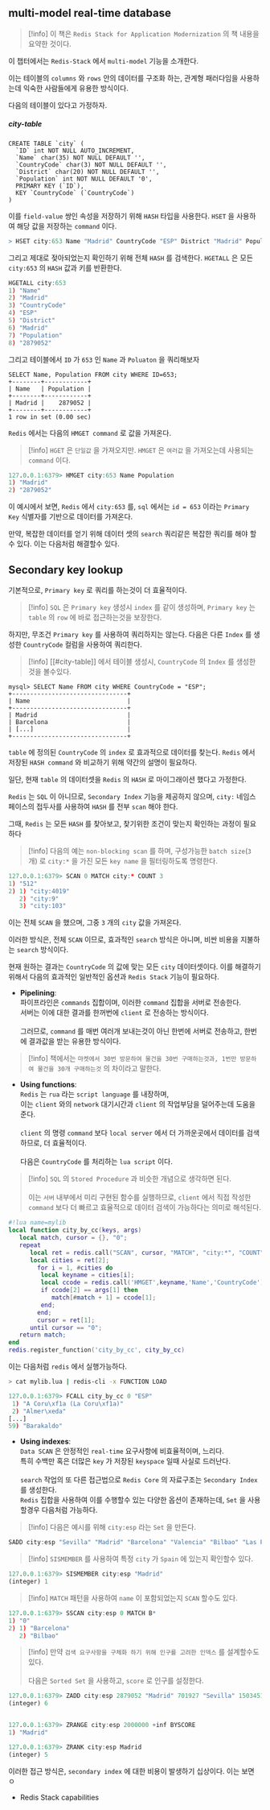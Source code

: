 
## multi-model real-time database

>[!info] 이 책은 `Redis Stack for Application Modernization` 의 책 내용을 요약한 것이다.

이 챕터에서는 `Redis-Stack` 에서  `multi-model` 기능을 소개한다.

이는 테이블의 `columns` 와 `rows` 안의 데이터를 구조화 하는, 관계형 패러다임을 사용하는데 익숙한 사람들에게 유용한 방식이다.

다음의 테이블이 있다고 가정하자.

##### city-table
```mysql
CREATE TABLE `city` (
  `ID` int NOT NULL AUTO_INCREMENT,
  `Name` char(35) NOT NULL DEFAULT '',
  `CountryCode` char(3) NOT NULL DEFAULT '',
  `District` char(20) NOT NULL DEFAULT '',
  `Population` int NOT NULL DEFAULT '0',
  PRIMARY KEY (`ID`),
  KEY `CountryCode` (`CountryCode`)
)
```

이를 `field-value` 쌍인 속성을 저장하기 위해 `HASH` 타입을 사용한다.
`HSET` 을 사용하여 해당 값을 저장하는 `command` 이다.

```r
> HSET city:653 Name "Madrid" CountryCode "ESP" District "Madrid" Population 2879052
```

그리고 제대로 젖아되었는지 확인하기 위해 전체 `HASH` 를 검색한다.
`HGETALL` 은 모든 `city:653` 의 `HASH` 값과 키를 반환한다.

```r
HGETALL city:653
1) "Name"
2) "Madrid"
3) "CountryCode"
4) "ESP"
5) "District"
6) "Madrid"
7) "Population"
8) "2879052"
```

그리고 테이블에서 `ID` 가 `653` 인 `Name` 과 `Poluaton` 을 쿼리해보자

```mysql
SELECT Name, Population FROM city WHERE ID=653;
+--------+------------+
| Name   | Population |
+--------+------------+
| Madrid |    2879052 |
+--------+------------+
1 row in set (0.00 sec)
```

`Redis` 에서는 다음의 `HMGET command` 로 값을 가져온다.

>[!info] `HGET` 은 `단일값` 을 가져오지만. `HMGET` 은 `여러값` 을 가져오는데 사용되는 `command` 이다.

```r
127.0.0.1:6379> HMGET city:653 Name Population
1) "Madrid"
2) "2879052"
```

이 예시에서 보면, `Redis` 에서 `city:653` 를, `sql` 에서는 `id = 653` 이라는 `Primary Key` 식별자를 기반으로 데이터를 가져온다. 

만약, 복잡한 데이터를 얻기 위해 데이터 셋의 `search` 쿼리같은 복잡한 쿼리를 해야 할수 있다.
이는 다음처럼 해결할수 있다.

## Secondary key lookup

기본적으로, `Primary key` 로 쿼리를 하는것이 더 효율적이다.

>[!info] `SQL` 은 `Primary key` 생성시 `index` 를 같이 생성하며, `Primary key` 는 `table` 의 `row` 에 바로 접근하는것을 보장한다.

하지만, 무조건 `Primary key` 를 사용하여 쿼리하지는 않는다.
다음은 다른 `Index` 를 생성한 `CountryCode` 컬럼을 사용하여 쿼리한다.

>[!info] [[#city-table]] 에서 테이블 생성시, `CountryCode` 의 `Index` 를 생성한것을 볼수있다.
```mysql
mysql> SELECT Name FROM city WHERE CountryCode = "ESP";
+--------------------------------+
| Name                           |
+--------------------------------+
| Madrid                         |
| Barcelona                      |
| [...]                          |
+--------------------------------+
```

`table` 에 정의된 `CountryCode` 의 `index` 로 효과적으로 데이터를 찾는다.
`Redis` 에서 저장된 `HASH command` 와 비교하기 위해 약간의 설명이 필요하다.

일단, 현재 `table` 의 데이터셋을 `Redis` 의 `HASH` 로 마이그래이션 했다고 가정한다.

`Redis` 는 `SQL` 이 아니므로, `Secondary Index` 기능을 제공하지 않으며, `city:` 네임스페이스의 접두사를 사용하여 `HASH` 를 전부 `scan` 해야 한다.

그때, `Redis` 는 모든 `HASH` 를 찾아보고, 찾기위한 조건이 맞는지 확인하는 과정이 필요하다

>[!info] 다음의 예는 `non-blocking scan` 를 하며, 구성가능한 `batch size`(`3` 개) 로 `city:*` 을 가진 모든 `key name` 을 필터링하도록 명령한다.  
```r
127.0.0.1:6379> SCAN 0 MATCH city:* COUNT 3
1) "512"
2) 1) "city:4019"
   2) "city:9"
   3) "city:103"
```

이는 전체 `SCAN` 을 했으며, 그중 `3` 개의 `city` 값을 가져온다. 

이러한 방식은, 전체 `SCAN` 이므로, 효과적인 `search` 방식은 아니며, 비싼 비용을 지불하는 `search` 방식이다.

현재 원하는 결과는 `CountryCode` 의 값에 맞는 모든 `city` 데이터셋이다.
이를 해결하기 위해서 다음의 효과적인 일반적인 옵션과 `Redis Stack`  기능이 필요하다.

- **Pipelining**: <br>파이프라인은 `commands` 집합이며, 이러한 `command` 집합을 서버로 전송한다.<br>서버는 이에 대한 결과를 한꺼번에 `client` 로 전송하는 방식이다.<br><br>그러므로, `command` 를 매번 여러개 보내는것이 아닌 한번에 서버로 전송하고, 한번에 결과값을 받는 유용한 방식이다.
>[!info] 책에서는 `마켓에서 30번 방문하여 물건을 30번 구매하는것과, 1번만 방문하여 물건을 30개 구매하는것` 의 차이라고 말한다.


- **Using functions**:<br>`Redis` 는 `rua` 라는 `script language` 를 내장하며,<br>이는 `client` 와의 `network` 대기시간과 `client` 의 작업부담을 덜어주는데 도움을 준다.<br><br>`client` 의 명령 `command` 보다 `local server` 에서 더 가까운곳에서 데이터를 검색하므로, 더 효율적이다.<br><br> 다음은 `CountryCode` 를 처리하는 `lua script` 이다.

>[!info]  `SQL` 의 `Stored Procedure` 과 비슷한 개념으로 생각하면 된다.<br><br> 이는 `서버` 내부에서 미리 구현된 함수를 실행하므로, `client` 에서 직접 작성한 `command` 보다 더 빠르고 효율적으로 데이터 검색이 가능하다는 의미로 해석된다.
```lua
#!lua name=mylib
local function city_by_cc(keys, args)
   local match, cursor = {}, "0";
   repeat
      local ret = redis.call("SCAN", cursor, "MATCH", "city:*", "COUNT", 100);
      local cities = ret[2];
        for i = 1, #cities do
         local keyname = cities[i];
         local ccode = redis.call('HMGET',keyname,'Name','CountryCode')
         if ccode[2] == args[1] then
            match[#match + 1] = ccode[1];
         end;
        end;
        cursor = ret[1];
      until cursor == "0";
   return match;
end
redis.register_function('city_by_cc', city_by_cc)
```

이는 다음처럼 `redis` 에서 실행가능하다.

```sh
> cat mylib.lua | redis-cli -x FUNCTION LOAD
```

```r
127.0.0.1:6379> FCALL city_by_cc 0 "ESP"
 1) "A Coru\xf1a (La Coru\xf1a)"
 2) "Almer\xeda"
[...]
59) "Barakaldo"
```

- **Using indexes**:<br>`Data SCAN` 은 안정적인 `real-time`  요구사항에 비효율적이며, 느리다.<br>특히 수백만 혹은 더많은 `key` 가 저장된 `keyspace` 일때 사실로 드러난다.<br><br>`search` 작업의 또 다른 접근법으로 `Redis Core` 의 자료구조는 `Secondary Index` 를 생성한다.<br>`Redis` 집합을 사용하여 이를 수행할수 있는 다양한 옵션이 존재하는데, `Set` 을 사용할경우 다음처럼 가능하다.

>[!info] 다음은 예시를 위해 `city:esp` 라는 `Set` 을 만든다.
```r
SADD city:esp "Sevilla" "Madrid" "Barcelona" "Valencia" "Bilbao" "Las Palmas de Gran Canaria"
```

>[!info] `SISMEMBER` 를 사용하여 특정 `city` 가 `Spain` 에 있는지 확인할수 있다.
```r
127.0.0.1:6379> SISMEMBER city:esp "Madrid"
(integer) 1
```

>[!info] `MATCH` 패턴을 사용하여 `name` 이 포함되었는지 `SCAN` 할수도 있다.
```r
127.0.0.1:6379> SSCAN city:esp 0 MATCH B*
1) "0"
2) 1) "Barcelona"
   2) "Bilbao"
```

>[!info] 만약 `검색 요구사항을 구체화 하기 위해 인구를 고려한 인덱스` 를 설계할수도 있다.<br><br> 다음은 `Sorted Set` 을 사용하고, `score` 로 인구를 설정한다.
```r
127.0.0.1:6379> ZADD city:esp 2879052 "Madrid" 701927 "Sevilla" 1503451 "Barcelona" 739412 "Valencia" 357589 "Bilbao" 354757 "Las Palmas de Gran Canaria"
(integer) 6


127.0.0.1:6379> ZRANGE city:esp 2000000 +inf BYSCORE
1) "Madrid"

127.0.0.1:6379> ZRANK city:esp Madrid
(integer) 5
```

이러한 접근 방식은, `secondary index` 에 대한 비용이 발생하기 십상이다.
이는 보면 ㅇ



- Redis Stack capabilities





